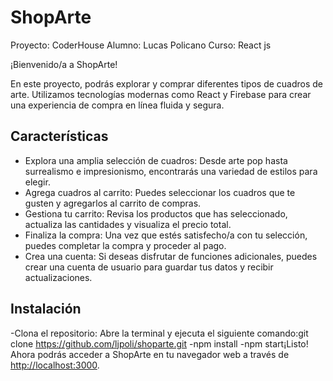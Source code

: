 # ShopArte
Proyecto: CoderHouse
Alumno: Lucas Policano
Curso: React js

¡Bienvenido/a a ShopArte!

En este proyecto, podrás explorar y comprar diferentes tipos de cuadros de arte. Utilizamos tecnologías modernas como React y Firebase para crear una experiencia de compra en línea fluida y segura.

## Características

- Explora una amplia selección de cuadros: Desde arte pop hasta surrealismo e impresionismo, encontrarás una variedad de estilos para elegir.
- Agrega cuadros al carrito: Puedes seleccionar los cuadros que te gusten y agregarlos al carrito de compras.
- Gestiona tu carrito: Revisa los productos que has seleccionado, actualiza las cantidades y visualiza el precio total.
- Finaliza la compra: Una vez que estés satisfecho/a con tu selección, puedes completar la compra y proceder al pago.
- Crea una cuenta: Si deseas disfrutar de funciones adicionales, puedes crear una cuenta de usuario para guardar tus datos y recibir actualizaciones.

## Instalación

-Clona el repositorio: Abre la terminal y ejecuta el siguiente comando:git clone https://github.com/ljpoli/shoparte.git
-npm install
-npm start¡Listo! Ahora podrás acceder a ShopArte en tu navegador web a través de [http://localhost:3000](http://localhost:3000).


